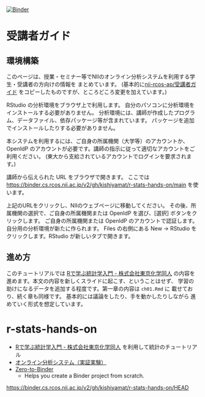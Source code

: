 [![Binder](https://binder.cs.rcos.nii.ac.jp/badge_logo.svg)](https://binder.cs.rcos.nii.ac.jp/v2/gh/kishiyamat/r-stats-hands-on/HEAD)

# 受講者ガイド

## 環境構築

このページは、授業・セミナー等でNIIのオンライン分析システムを利用する学生・受講者の方向けの情報を
まとめています。
(基本的に[nii-rcos-ap/受講者ガイド](https://meatwiki.nii.ac.jp/confluence/pages/viewpage.action?pageId=67614937)
をコピーしたものですが、ところどころ変更を加えています。)

RStudio の分析環境をブラウザ上で利用します。
自分のパソコンに分析環境をインストールする必要がありません。
分析環境には、講師が作成したプログラム、データファイル、依存パッケージ等が含まれています。
パッケージを追加でインストールしたりする必要がありません。

本システムを利用するには、ご自身の所属機関（大学等）のアカウントか、
OpenIdP のアカウントが必要です。講師の指示に従って適切なアカウントをご利用ください。
(東大から支給されているアカウントでログインを要求されます。)

講師から伝えられた URL をブラウザで開きます。
ここでは https://binder.cs.rcos.nii.ac.jp/v2/gh/kishiyamat/r-stats-hands-on/main
を使います。

上記のURLをクリックし、NIIのウェブページに移動してください。
その後、所属機関の選択で、ご自身の所属機関または OpenIdP を選び、[選択] ボタンをクリックします。
ご自身の所属機関または OpenIdP のアカウントで認証します。
自分用の分析環境が新たに作られます。
Files の右側にある New → RStudio をクリックします。RStudio が新しいタブで開きます。

## 進め方

このチュートリアルでは
[Rで学ぶ統計学入門 - 株式会社東京化学同人](http://www.tkd-pbl.com/book/b279683.html)
の内容を進めます。本文の内容を新しくスライドに起こす、ということはせず、
学習の助けになるデータを追加する程度です。第一章の内容は `ch01.Rmd` に
載せており、続く章も同様です。
基本的には議論をしたり、手を動かしたりしながら
進めていく形式を想定しています。

# r-stats-hands-on

- [Rで学ぶ統計学入門 - 株式会社東京化学同人](http://www.tkd-pbl.com/book/b279683.html) を利用して統計のチュートリアル
- [オンライン分析システム（実証実験）](https://meatwiki.nii.ac.jp/confluence/pages/viewpage.action?pageId=48137275)
- [Zero-to-Binder](https://the-turing-way.netlify.app/communication/binder/zero-to-binder.html)
    - Helps you create a Binder project from scratch.


https://binder.cs.rcos.nii.ac.jp/v2/gh/kishiyamat/r-stats-hands-on/HEAD
